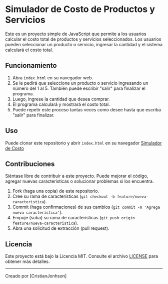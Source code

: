 # Simulador de Costo de Productos y Servicios

Este es un proyecto simple de JavaScript que permite a los usuarios calcular el costo total de productos y servicios seleccionados. Los usuarios pueden seleccionar un producto o servicio, ingresar la cantidad y el sistema calculará el costo total.

## Funcionamiento

1. Abra `index.html` en su navegador web.
2. Se le pedirá que seleccione un producto o servicio ingresando un número del 1 al 5. También puede escribir "salir" para finalizar el programa.
3. Luego, ingrese la cantidad que desea comprar.
4. El programa calculará y mostrará el costo total.
5. Puede repetir este proceso tantas veces como desee hasta que escriba "salir" para finalizar.

## Uso

Puede clonar este repositorio y abrir `index.html` en su navegador [Simulador de Costo](https://github.com/cristianjonhson/intro-js)

## Contribuciones

Siéntase libre de contribuir a este proyecto. Puede mejorar el código, agregar nuevas características o solucionar problemas si los encuentra.

1. Fork (haga una copia) de este repositorio.
2. Cree su rama de características (`git checkout -b feature/nueva-caracteristica`).
3. Commit (haga confirmaciones) de sus cambios (`git commit -m 'Agrega nueva característica'`).
4. Empuje (suba) su rama de características (`git push origin feature/nueva-caracteristica`).
5. Abra una solicitud de extracción (pull request).

## Licencia

Este proyecto está bajo la Licencia MIT. Consulte el archivo [LICENSE](LICENSE) para obtener más detalles.

---

Creado por [CristianJonhson]
